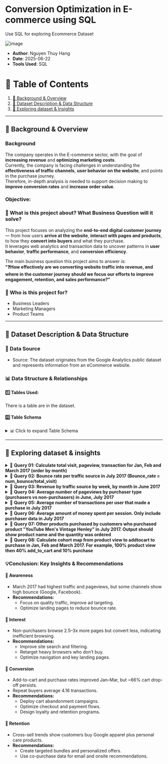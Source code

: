 # Conversion Optimization in E-commerce using SQL
Use SQL for exploring Ecommerce Dataset

![image](https://github.com/user-attachments/assets/dc267b17-4eb9-4eb4-83bf-b3d329bbe09d)


- **Author**: Nguyen Thuy Hang
- **Date**: 2025-06-22
- **Tools Used**: SQL  

# 📑 Table of Contents  
1. [📌 Background & Overview](#-background--overview)  
2. [📂 Dataset Description & Data Structure](#-dataset-description--data-structure)  
3. [🔎 Exploring dataset & Insights](#-exploring-dataset-&-insights)

---

## 📌 Background & Overview  

### Background

The company operates in the E-commerce sector, with the goal of **increasing revenue** and **optimizing marketing costs**.  
Currently, the company is facing challenges in understanding the **effectiveness of traffic channels**, **user behavior on the website**, and points in the purchase journey.  
Therefore, in-depth analysis is needed to support decision making to **improve conversion rates** and **increase order value**.

### Objective:
### 📖 What is this project about? What Business Question will it solve?

This project focuses on analyzing the **end-to-end digital customer journey** — from how users **arrive at the website**, **interact with pages and products**, to how they **convert into buyers** and what they purchase.  
It leverages web analytics and transaction data to uncover patterns in **user behavior**, **traffic performance**, and **conversion efficiency**.

The main business question this project aims to answer is:  
**"❓️How effectively are we converting website traffic into revenue, and where in the customer journey should we focus our efforts to improve engagement, retention, and sales performance?"**


### 👤 Who is this project for?  
- Business Leaders
- Marketing Managers
- Product Teams
---

## 📂 Dataset Description & Data Structure  

### 📌 Data Source  
- Source: The dataset originates from the Google Analytics public dataset and represents information from an eCommerce website.

### 📊 Data Structure & Relationships  

#### 1️⃣ Tables Used:  

There is a table are in the dataset.  

#### 2️⃣ Table Schema

<details>
<summary>📊 Click to expand Table Schema </summary>

| Field Name | Data Type | Description |
| --- | --- | --- |
| fullVisitorId | STRING | The unique visitor ID. |
| date | STRING | The date of the session in YYYYMMDD format. |
| totals | RECORD | This section contains aggregate values across the session. |
| totals.bounces | INTEGER | Total bounces (for convenience). For a bounced session, the value is 1, otherwise it is null. |
| totals.hits | INTEGER | Total number of hits within the session. |
| totals.pageviews | INTEGER | Total number of pageviews within the session. |
| totals.visits | INTEGER | The number of sessions (for convenience). This value is 1 for sessions with interaction events. The value is null if there are no interaction events in the session. |
| totals.transactions | INTEGER | Total number of ecommerce transactions within the session. |
| trafficSource.source | STRING | The source of the traffic source. Could be the name of the search engine, the referring hostname, or a value of the utm_source URL parameter. |
| hits | RECORD | This row and nested fields are populated for any and all types of hits. |
| hits.eCommerceAction | RECORD | This section contains all of the ecommerce hits that occurred during the session. This is a repeated field and has an entry for each hit that was collected. |
| hits.eCommerceAction.action_type | STRING | The action type. Click through of product lists = 1, Product detail views = 2, Add product(s) to cart = 3, Remove product(s) from cart = 4, Check out = 5, Completed purchase = 6, Refund of purchase = 7, Checkout options = 8, Unknown = 0.<br>Usually this action type applies to all the products in a hit, with the following exception: when hits.product.isImpression = TRUE, the corresponding product is a product impression that is seen while the product action is taking place (i.e., a "product in list view").<br>Example query to calculate number of products in list views:<br>SELECT<br>COUNT(hits.product.v2ProductName)<br>FROM [foo-160803:123456789.ga_sessions_20170101]<br>WHERE hits.product.isImpression == TRUE<br>Example query to calculate number of products in detailed view:<br>SELECT<br>COUNT(hits.product.v2ProductName),<br>FROM<br>[foo-160803:123456789.ga_sessions_20170101]<br>WHERE<br>hits.ecommerceaction.action_type = '2'<br>AND ( BOOLEAN(hits.product.isImpression) IS NULL OR BOOLEAN(hits.product.isImpression) == FALSE ) |
| hits.product | RECORD | This row and nested fields will be populated for each hit that contains Enhanced Ecommerce PRODUCT data. |
| hits.product.productQuantity | INTEGER | The quantity of the product purchased. |
| hits.product.productRevenue | INTEGER | The revenue of the product, expressed as the value passed to Analytics multiplied by 10^6 (e.g., 2.40 would be given as 2400000). |
| hits.product.productSKU | STRING | Product SKU. |
| hits.product.v2ProductName | STRING | Product Name. |

</details>


---

## 🔎 Exploring dataset & insights  

<details>
  <summary>🚀 <strong>Query 01: Calculate total visit, pageview, transaction for Jan, Feb and March 2017 (order by month)</strong></summary>
****

***Purpose***: To measure user interest and behavior in the first three months of the year, thereby determining traffic trends, engagement levels and shopping needs over time
-> Help businesses grasp the overall picture of performance at the beginning of the year, see when traffic and transactions are highest, as a basis for assessing seasonal fluctuations

```sql
SELECT  FORMAT_DATE('%Y%m', PARSE_DATE('%Y%m%d', date)) AS month_trans
        ,SUM(totals.visits) AS total_visits
        ,SUM(totals.pageviews) AS total_pageviews
        ,SUM(totals.transactions) AS total_transactions
FROM `bigquery-public-data.google_analytics_sample.ga_sessions_2017*`
WHERE _table_suffix between '0101' AND '0331'
GROUP BY month_trans
ORDER BY month_trans ASC
```
***Result***
| month_trans | total_visits | total_pageviews | total_transactions |
| --- | --- | --- | --- |
| 201701 | 64694 | 257708 | 713 |
| 201702 | 62192 | 233373 | 733 |
| 201703 | 69931 | 259522 | 993 |

***Findings & Recommendations***
- **Findings:**
  + March 2017 shows peak performance with the highest visits (69,931), pageviews (259,522), and transactions (993), indicating stronger shopping intent and conversion during this month.
  + February 2017 had fewer visits and pageviews than January, yet generated more transactions, suggesting improved conversion efficiency despite shorter time (28 days).
  + Traffic volume alone doesn’t guarantee sales — as seen in January (more visits than February but fewer transactions), highlighting the importance of engagement quality over quantity.
- **Recommendations:**
  + Double down on campaigns in March to capitalize on naturally high user intent and traffic.
  + Analyze February’s conversion strategies to replicate successful elements (e.g. UX, offers) across other months.
  + Focus on visit quality by optimizing landing pages and user journeys — not just boosting raw traffic.
</details>

<details>
  <summary>🚀 <strong>Query 02: Bounce rate per traffic source in July 2017 (Bounce_rate = num_bounce/total_visit)</strong></summary>
        
****

***Purpose***: Identify low-quality traffic sources (high bounce rate), then develop a strategy to optimize ad spend or improve target content.

```sql
SELECT  trafficSource.source
        ,SUM(totals.visits) AS total_visits
        ,SUM(totals.bounces) AS num_bounce
        ,ROUND(SUM(totals.bounces)/SUM(totals.visits),3) AS bounce_rates
FROM bigquery-public-data.google_analytics_sample.ga_sessions_20170701
GROUP BY trafficSource.source
ORDER BY bounce_rates DESC
```
***Result***

| source | total_visits | num_bounce | bounce_rates |
| --- | --- | --- | --- |
| yahoo | 1 | 1 | 1 |
| m.baidu.com | 1 | 1 | 1 |
| quora.com | 5 | 5 | 1 |
| l.facebook.com | 3 | 3 | 1 |
| ask | 2 | 2 | 1 |
| docs.google.com | 1 | 1 | 1 |
| web.facebook.com | 1 | 1 | 1 |
| search.xfinity.com | 1 | 1 | 1 |
| baidu | 8 | 6 | 0.75 |
| youtube.com | 162 | 121 | 747 |
| analytics.google.com | 19 | 13 | 684 |
| Partners | 17 | 11 | 647 |
| m.facebook.com | 255 | 152 | 596 |
| google | 1172 | 663 | 566 |
| (direct) | 335 | 181 | 0.54 |
| bing | 2 | 1 | 0.5 |
| qiita.com | 2 | 1 | 0.5 |
| blog.golang.org | 2 | 1 | 0.5 |
| facebook.com | 46 | 22 | 478 |
| google.com | 7 | 2 | 286 |
| reddit.com | 4 | 1 | 0.25 |
| dfa | 1 |  |  |
| t.co | 1 |  |  |


***Findings & Recommendations***
- **Findings:**
  + Several traffic sources like yahoo, quora.com, l.facebook.com, and others have a 100% bounce rate but very low visit counts, indicating minimal engagement from these niche or referral channels in July 2017.
  + Major sources such as google (56.6%), m.facebook.com (59.6%), and youtube.com (74.7%) show relatively high bounce rates despite high traffic volumes, suggesting a significant portion of visits are low-quality or non-engaging.
  + Direct traffic and smaller sources like bing (50%) and reddit.com (25%) show lower bounce rates, implying better visitor engagement from these channels during this period.
- **Recommendations:**
  + Refine ad targeting and content for high-volume but high-bounce sources (Google, mobile Facebook, YouTube) to improve user relevance and reduce bounce.
  + Consider reallocating budget away from very low-volume, 100% bounce sources unless strategic value justifies continued spend.
  + Enhance landing page experience and calls to action for traffic from major platforms to better capture and retain visitor interest in July 2017.
</details>


<details>
  <summary>🚀 <strong>Query 03: Revenue by traffic source by week, by month in June 2017</strong></summary>

****

***Purpose***: Track revenue generated from each traffic source, broken down by time (week/month), to understand which channels actually deliver financial value
-> allows businesses to evaluate financial performance by marketing channel and track short-term revenue fluctuations, serving campaign analysis or optimizing advertising spending

```sql
SELECT
    'Month' AS time_type
    ,FORMAT_DATE('%Y%m', DATE(PARSE_DATE('%Y%m%d', date))) AS time
    ,trafficSource.source AS source
    ,SUM(product.productRevenue) / 1000000 AS revenue
FROM `bigquery-public-data.google_analytics_sample.ga_sessions_201706*`
,UNNEST(hits) AS hit
,UNNEST(hit.product) AS product
WHERE product.productRevenue IS NOT NULL
GROUP BY time, source

UNION ALL

SELECT
    'Week' AS time_type
    ,FORMAT_DATE('%Y%W', DATE(PARSE_DATE('%Y%m%d', date))) AS time
    ,trafficSource.source AS source
    ,SUM(product.productRevenue) / 1000000 AS revenue
FROM `bigquery-public-data.google_analytics_sample.ga_sessions_201706*`
,UNNEST(hits) AS hit
,UNNEST(hit.product) AS product
WHERE product.productRevenue IS NOT NULL
GROUP BY time, source

ORDER BY time, revenue desc;
```
***Result***
- Month

| time_type | time | source | revenue |
| --- | --- | --- | --- |
| Month | 201706 | (direct) | 97,333.619695 |
| Month | 201706 | google | 18,757.17992 |
| Month | 201706 | dfa | 8,862.229996 |
| Month | 201706 | mail.google.com | 2,563.13 |
| Month | 201706 | search.myway.com | 105.939.998 |
| Month | 201706 | groups.google.com | 101.96 |
| Month | 201706 | chat.google.com | 74.03 |
| Month | 201706 | dealspotr.com | 72.95 |
| Month | 201706 | mail.aol.com | 64.849.998 |
| Month | 201706 | phandroid.com | 52.95 |
| Month | 201706 | sites.google.com | 39.17 |
| Month | 201706 | google.com | 23.99 |
| Month | 201706 | yahoo | 20.39 |
| Month | 201706 | youtube.com | 16.99 |
| Month | 201706 | bing | 13.98 |
| Month | 201706 | l.facebook.com | 12.48 |

- Week

| time_type | time | source | revenue |
| --- | --- | --- | --- |
| Week | 201722 | (direct) | 6,888.899975 |
| Week | 201722 | google | 2,119.38999 |
| Week | 201722 | dfa | 1,670.649998 |
| Week | 201722 | sites.google.com | 13.98 |
| Week | 201723 | (direct) | 17,325.679919 |
| Week | 201723 | dfa | 1,145.279998 |
| Week | 201723 | google | 1,083.949999 |
| Week | 201723 | search.myway.com | 105.939.998 |
| Week | 201723 | chat.google.com | 74.03 |
| Week | 201723 | youtube.com | 16.99 |
| Week | 201724 | (direct) | 30,908.909927 |
| Week | 201724 | google | 9,217.169976 |
| Week | 201724 | mail.google.com | 2,486.86 |
| Week | 201724 | dfa | 2,341.56 |
| Week | 201724 | dealspotr.com | 72.95 |
| Week | 201724 | bing | 13.98 |
| Week | 201724 | l.facebook.com | 12.48 |
| Week | 201725 | (direct) | 27,295.319924 |
| Week | 201725 | google | 1,006.099991 |
| Week | 201725 | mail.google.com | 76.27 |
| Week | 201725 | mail.aol.com | 64.849.998 |
| Week | 201725 | phandroid.com | 52.95 |
| Week | 201725 | groups.google.com | 38.59 |
| Week | 201725 | sites.google.com | 25.19 |
| Week | 201725 | google.com | 23.99 |
| Week | 201726 | (direct) | 14,914.80995 |
| Week | 201726 | google | 5,330.569964 |
| Week | 201726 | dfa | 3,704.74 |
| Week | 201726 | groups.google.com | 63.37 |
| Week | 201726 | yahoo | 20.39 |


***Findings & Recommendations***
- **Findings:**
  + In June 2017, direct traffic dominated revenue, contributing nearly $97K monthly and consistently leading each week, highlighting strong brand loyalty or repeat visitors.
  + Google and DFA are the next top contributors, with Google showing fluctuations week-to-week but maintaining solid overall revenue, indicating effective but variable campaign performance.
  + Smaller sources like mail.google.com, search.myway.com, and groups.google.com generate minimal revenue, suggesting limited impact despite some presence.
- **Recommendations:**
  + Maintain and nurture direct traffic channels as a reliable revenue base through loyalty programs and personalized experiences.
  + Optimize Google campaigns by analyzing weekly fluctuations to allocate budget dynamically toward high-performing periods.
  + Evaluate minor traffic sources’ ROI and consider consolidating spend toward channels with stronger, consistent revenue in June 2017.
</details>


<details>
  <summary>🚀 <strong>Query 04: Average number of pageviews by purchaser type (purchasers vs non-purchasers) in June, July 2017</strong></summary>

***Purpose***: Understand the differences in interest levels and product discovery behavior of customer groups, thereby helping to identify interaction characteristics related to purchase likelihood.
```sql
with 
purchaser_data as(
  select
      format_date("%Y%m",parse_date("%Y%m%d",date)) as month,
      (sum(totals.pageviews)/count(distinct fullvisitorid)) as avg_pageviews_purchase,
  from `bigquery-public-data.google_analytics_sample.ga_sessions_2017*`
    ,unnest(hits) hits
    ,unnest(product) product
  where _table_suffix between '0601' and '0731'
  and totals.transactions>=1
  and product.productRevenue is not null
  group by month
),

non_purchaser_data as(
  select
      format_date("%Y%m",parse_date("%Y%m%d",date)) as month,
      sum(totals.pageviews)/count(distinct fullvisitorid) as avg_pageviews_non_purchase,
  from `bigquery-public-data.google_analytics_sample.ga_sessions_2017*`
      ,unnest(hits) hits
    ,unnest(product) product
  where _table_suffix between '0601' and '0731'
  and totals.transactions is null
  and product.productRevenue is null
  group by month
)

select
    pd.*,
    avg_pageviews_non_purchase
from purchaser_data pd
full join non_purchaser_data using(month)
order by pd.month;
```
***Result***
| month | avg_pageviews_purchase | avg_pageviews_non_purchase |
| --- | --- | --- |
| 201706 | 94.0205011389522 | 316.865588463417 |
| 201707 | 124.23755186722 | 334.05655979568 |

***Findings & Recommendations***
- **Findings:**
  + In June and July 2017, non-purchasers consistently viewed 2.5 to 3 times more pages on average than purchasers, indicating higher browsing but lower conversion.
  + Purchasers have lower average pageviews, suggesting they find what they need more quickly or have more targeted interactions.
  + The gap widened slightly in July, possibly reflecting increased casual browsing or ineffective site navigation for non-purchasers.
- **Recommendations:**
  + Streamline product discovery by improving site search and filtering to reduce excessive browsing for non-purchasers.
  + Deploy personalized retargeting campaigns aimed at non-purchasers who browse extensively but don’t buy.
  + Test and optimize key landing pages and navigation flows to remove friction points identified from non-purchaser behavior in June–July 2017.
</details>


<details>
  <summary>🚀 <strong>Query 05: Average number of transactions per user that made a purchase in July 2017</strong></summary>

****

***Purpose***: Measure customer loyalty and repeat purchase behavior. It is the basis for designing customer retention, upsell, and loyalty programs

```sql
select
    format_date("%Y%m",parse_date("%Y%m%d",date)) as month,
    sum(totals.transactions)/count(distinct fullvisitorid) as Avg_total_transactions_per_user
from `bigquery-public-data.google_analytics_sample.ga_sessions_201707*`
    ,unnest (hits) hits,
    unnest(product) product
where  totals.transactions>=1
and product.productRevenue is not null
group by month;
```
***Result***
| month | Avg_total_transactions_per_user |
| --- | --- |
| 201707 | 4.16390041493776 |

***Findings & Recommendations***
- **Findings:** On average, each purchasing user made about **4.16 transactions** in July 2017, indicating a healthy level of repeat buying
- **Recommendations:**
  + Leverage this repeat purchase behavior to design effective **loyalty and retention programs**
  + Explore upsell and cross-sell opportunities to further increase transaction frequency per user
</details>



<details>
  <summary>🚀 <strong>Query 06: Average amount of money spent per session. Only include purchaser data in July 2017</strong></summary>
        
****

***Purpose***: 
- Analyze the value of each converted visit, support ROI calculation for campaigns
- Help set benchmark AOV per session, thereby setting target price for advertising campaigns

```sql
select
    format_date("%Y%m",parse_date("%Y%m%d",date)) as month,
    ((sum(product.productRevenue)/sum(totals.visits))/power(10,6)) as avg_revenue_by_user_per_visit
from `bigquery-public-data.google_analytics_sample.ga_sessions_201707*`
  ,unnest(hits) hits
  ,unnest(product) product
where product.productRevenue is not null
  and totals.transactions>=1
group by month;
```
***Result***
| month | avg_revenue_by_user_per_visit |
| --- | --- |
| 201707 | 43.8565983480512 |

***Findings & Recommendations***
- **Findings:** The average revenue per session for purchasers in July 2017 is $43.86, indicating the typical value gained from each converted visit.
- **Recommendations:**
  + Use this metric as a benchmark to evaluate and optimize marketing ROI
  + Set advertising bid targets aligned with this average to ensure profitable campaigns
</details>

<details>
  <summary>🚀 <strong>Query 07: Other products purchased by customers who purchased product "YouTube Men's Vintage Henley" in July 2017. Output should show product name and the quantity was ordered</strong></summary>

****

***Purpose***: Understand cross-sell behavior, support smart product recommendations (recommendation engine).

```sql
with buyer_list as(
    SELECT
        distinct fullVisitorId  
    FROM `bigquery-public-data.google_analytics_sample.ga_sessions_201707*`
    , UNNEST(hits) AS hits
    , UNNEST(hits.product) as product
    WHERE product.v2ProductName = "YouTube Men's Vintage Henley"
    AND totals.transactions>=1
    AND product.productRevenue is not null
)

SELECT
  product.v2ProductName AS other_purchased_products,
  SUM(product.productQuantity) AS quantity
FROM `bigquery-public-data.google_analytics_sample.ga_sessions_201707*`
, UNNEST(hits) AS hits
, UNNEST(hits.product) as product
JOIN buyer_list using(fullVisitorId)
WHERE product.v2ProductName != "YouTube Men's Vintage Henley"
 and product.productRevenue is not null
GROUP BY other_purchased_products
ORDER BY quantity DESC;
```
***Result***
- Top 6 highest other products purchased by customers who purchased product "YouTube Men's Vintage Henley" in July 2017
  
| other_purchased_products | quantity |
| --- | --- |
| Google Sunglasses | 20 |
| Google Women's Vintage Hero Tee Black | 7 |
| SPF-15 Slim & Slender Lip Balm | 6 |
| Google Women's Short Sleeve Hero Tee Red Heather | 4 |
| YouTube Men's Fleece Hoodie Black | 3 |
| Google Men's Short Sleeve Badge Tee Charcoal | 3 |


***Findings & Recommendations***
- **Findings:**
  + Customers who bought "YouTube Men's Vintage Henley" in July 2017 frequently purchased Google-branded apparel (Sunglasses and various Tees), indicating strong brand affinity or cross-brand appeal.
  + The presence of SPF-15 Slim & Slender Lip Balm suggests a smaller but notable interest in personal care items alongside apparel, hinting at lifestyle-oriented buying behavior.
  + Multiple apparel items ordered together (hoodies, tees) indicate opportunities for bundled or outfit-based promotions.
- **Recommendations:** Leverage these insights to create targeted cross-sell bundles and personalized product recommendations to increase average order value and boost sales
  + Create targeted bundles combining the Vintage Henley with popular Google apparel to increase average order value in July 2017.
  + Introduce cross-category recommendations featuring personal care products like lip balm to leverage lifestyle buying patterns.
  + Use co-purchase data to personalize email campaigns and onsite recommendations, focusing on Google and YouTube branded products to boost repeat purchases.
</details>

<details>
  <summary>🚀 <strong>Query 08: Calculate cohort map from product view to addtocart to purchase in Jan, Feb and March 2017. For example, 100% product view then 40% add_to_cart and 10% purchase</strong></summary>
****

***Purpose***: Evaluate drop-off rates at each step -> understand where customers drop in the conversion funnel, thereby evaluating the effectiveness of each step and prioritizing improving the experience at points with the highest drop-off rates

```sql
with
product_view as(
  SELECT
    format_date("%Y%m", parse_date("%Y%m%d", date)) as month,
    count(product.productSKU) as num_product_view
  FROM `bigquery-public-data.google_analytics_sample.ga_sessions_*`
  , UNNEST(hits) AS hits
  , UNNEST(hits.product) as product
  WHERE _TABLE_SUFFIX BETWEEN '20170101' AND '20170331'
  AND hits.eCommerceAction.action_type = '2'
  GROUP BY 1
),

add_to_cart as(
  SELECT
    format_date("%Y%m", parse_date("%Y%m%d", date)) as month,
    count(product.productSKU) as num_addtocart
  FROM `bigquery-public-data.google_analytics_sample.ga_sessions_*`
  , UNNEST(hits) AS hits
  , UNNEST(hits.product) as product
  WHERE _TABLE_SUFFIX BETWEEN '20170101' AND '20170331'
  AND hits.eCommerceAction.action_type = '3'
  GROUP BY 1
),

purchase as(
  SELECT
    format_date("%Y%m", parse_date("%Y%m%d", date)) as month,
    count(product.productSKU) as num_purchase
  FROM `bigquery-public-data.google_analytics_sample.ga_sessions_*`
  , UNNEST(hits) AS hits
  , UNNEST(hits.product) as product
  WHERE _TABLE_SUFFIX BETWEEN '20170101' AND '20170331'
  AND hits.eCommerceAction.action_type = '6'
  and product.productRevenue is not null  
  group by 1
)

select
    pv.*,
    num_addtocart,
    num_purchase,
    round(num_addtocart*100/num_product_view,2) as add_to_cart_rate,
    round(num_purchase*100/num_product_view,2) as purchase_rate
from product_view pv
left join add_to_cart a on pv.month = a.month
left join purchase p on pv.month = p.month
order by pv.month;
```
***Result***
| month | num_product_view | num_addtocart | num_purchase | add_to_cart_rate | purchase_rate |
| --- | --- | --- | --- | --- | --- |
| 201701 | 25787 | 7342 | 2143 | 28.47 | 8.31 |
| 201702 | 21489 | 7360 | 2060 | 34.25 | 9.59 |
| 201703 | 23549 | 8782 | 2977 | 37.29 | 12.64 |

***Findings & Recommendations***
- **Findings:**
  + From January to March 2017, both add-to-cart rates and purchase rates steadily improved, with add-to-cart rising from 28.47% to 37.29%, and purchase rate from 8.31% to 12.64%.
  + March shows the most significant lift, driven by a higher number of add-to-cart actions (+20% vs. Jan) and purchases (+39%), suggesting successful optimization efforts or seasonal demand.
  + Despite improvements, there remains a substantial drop-off between add-to-cart and purchase (~66% of carts don’t convert), highlighting a critical conversion bottleneck.
- **Recommendations:**
  + Implement targeted cart abandonment strategies (e.g., follow-up emails or incentives) to recover lost purchases after add-to-cart in early 2017.
  + Analyze and optimize checkout UX and payment processes during Jan–Mar to reduce friction causing purchase drop-offs.
  + Leverage insights from March’s uplift by identifying specific changes (campaigns, UX tweaks) and scaling them across all months.
</details>

### 💡Conclusion: Key Insights & Recommendations

#### 💫 Awareness
- March 2017 had highest traffic and pageviews, but some channels show high bounce (Google, Facebook).
- **Recommendations:**  
  - Focus on quality traffic, improve ad targeting.  
  - Optimize landing pages to reduce bounce rate.

#### 💫 Interest
- Non-purchasers browse 2.5–3x more pages but convert less, indicating inefficient browsing.
- **Recommendations:**  
  - Improve site search and filtering.  
  - Retarget heavy browsers who don’t buy.  
  - Optimize navigation and key landing pages.

#### 💫 Conversion
- Add-to-cart and purchase rates improved Jan–Mar, but ~66% cart drop-off persists.
- Repeat buyers average 4.16 transactions.
- **Recommendations:**  
  - Deploy cart abandonment campaigns.  
  - Optimize checkout and payment flows.  
  - Design loyalty and retention programs.

#### 💫 Retention
- Cross-sell trends show customers buy Google apparel plus personal care products.
- **Recommendations:**  
  - Create targeted bundles and personalized offers.  
  - Use co-purchase data for email and onsite recommendations.
